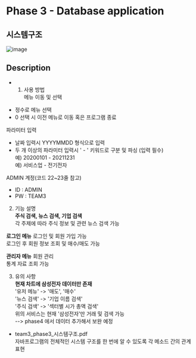 # Phase 3 - Database application
## 시스템구조   
![image](https://user-images.githubusercontent.com/33113480/143774152-71be1755-3f2a-4164-a699-2545dd38bd2f.png)


## Description
* 1. 사용 방법   
메뉴 이동 및 선택   
- 정수로 메뉴 선택   
- 0 선택 시 이전 메뉴로 이동 혹은 프로그램 종료   
    
파라미터 입력   
- 날짜 입력시 YYYYMMDD 형식으로 입력   
- 두 개 이상의 파라미터 입력시 ' - ' 키워드로 구분 및 파싱 (입력 필수)   
예) 20200101 - 20211231   
예) 서비스업 - 전기전자   

ADMIN 계정(코드 22~23줄 참고)   
- ID : ADMIN   
- PW : TEAM3   

2. 기능 설명   
**주식 검색, 뉴스 검색, 기업 검색**   
각 주제에 따라 주식 정보 및 관련 뉴스 검색 가능  
   
**로그인 메뉴**
로그인 및 회원 가입 가능   
로그인 후 회원 정보 조회 및 매수/매도 가능   
   
**관리자 메뉴**
회원 관리   
통계 자료 조회 가능   
   
3. 유의 사항      
**현재 차트에 삼성전자 데이터만 존재**   
'유저 메뉴' -> '매도', '매수'   
'뉴스 검색' -> '기업 이름 검색'   
'주식 검색' -> '섹터별 시가 총액 검색'   
위의 서비스는  현재 '삼성전자'만 거래 및 검색 가능   
--> phase4 에서 데이터 추가해서 보완 예정   
   
* team3_phase3_시스템구조.pdf   
자바프로그램의 전체적인 시스템 구조를 한 번에 알 수 있도록 각 메소드 간의 관계 표현   
